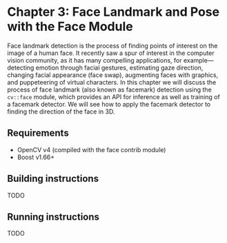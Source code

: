 # Chapter 3: Face Landmark and Pose with the Face Module

Face landmark detection is the process of finding points of interest on the image of a human face. 
It recently saw a spur of interest in the computer vision community, as it has many compelling applications, for example—detecting emotion through facial gestures, estimating gaze direction, changing facial appearance (face swap), augmenting faces with graphics, and puppeteering of virtual characters. 
In this chapter we will discuss the process of face landmark (also known as facemark) detection using the `cv::face` module, which provides an API for inference as well as training of a facemark detector. 
We will see how to apply the facemark detector to finding the direction of the face in 3D.

## Requirements
* OpenCV v4 (compiled with the face contrib module)
* Boost v1.66+

## Building instructions
TODO

## Running instructions
TODO

